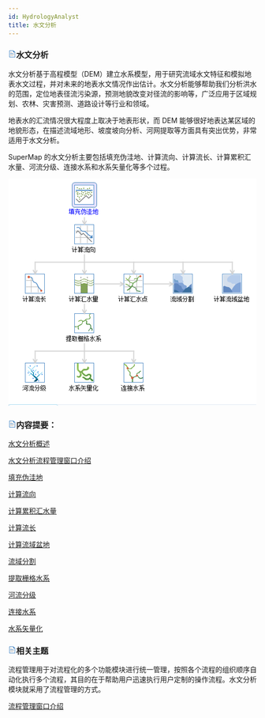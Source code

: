 ```yaml
---
id: HydrologyAnalyst
title: 水文分析
---
```

### ![](../img/read.gif)水文分析

水文分析基于高程模型（DEM）建立水系模型，用于研究流域水文特征和模拟地表水文过程，并对未来的地表水文情况作出估计。水文分析能够帮助我们分析洪水的范围，定位地表径流污染源，预测地貌改变对径流的影响等，广泛应用于区域规划、农林、灾害预测、道路设计等行业和领域。

地表水的汇流情况很大程度上取决于地表形状，而 DEM 能够很好地表达某区域的地貌形态，在描述流域地形、坡度坡向分析、河网提取等方面具有突出优势，非常适用于水文分析。

SuperMap 的水文分析主要包括填充伪洼地、计算流向、计算流长、计算累积汇水量、河流分级、连接水系和水系矢量化等多个过程。

![](img/WorkFlow.png)  
  
### ![](../img/read.gif)内容提要：

<!-- ![](../img/smalltitle.png)  -->
[水文分析概述](AboutHydrologyAnalyst.html)

<!-- ![](../img/smalltitle.png)  -->
[水文分析流程管理窗口介绍](Introduction.html)

<!-- ![](../img/smalltitle.png)  -->
[填充伪洼地](FillSink.html)

<!-- ![](../img/smalltitle.png)  -->
[计算流向](CalFlowDirection.html)

<!-- ![](../img/smalltitle.png)  -->
[计算累积汇水量](CalFlowAcc.html)

<!-- ![](../img/smalltitle.png)  -->
[计算流长](CalFlowLength.html)

<!-- ![](../img/smalltitle.png)  -->
[计算流域盆地](CalBasin.html)

<!-- ![](../img/smalltitle.png)  -->
[流域分割](Watershed.html)

<!-- ![](../img/smalltitle.png)  -->
[提取栅格水系](RasterStream.html)

<!-- ![](../img/smalltitle.png)  -->
[河流分级](StreamOrder.html)

<!-- ![](../img/smalltitle.png)  -->
[连接水系](StreamLink.html)

<!-- ![](../img/smalltitle.png)  -->
[水系矢量化](StreamToLine.html)

### ![](../img/read.gif)相关主题

流程管理用于对流程化的多个功能模块进行统一管理，按照各个流程的组织顺序自动化执行多个流程，其目的在于帮助用户迅速执行用户定制的操作流程。水文分析模块就采用了流程管理的方式。

<!-- ![](../img/smalltitle.png)  -->
[流程管理窗口介绍](../UIIntroduct/proceduremanage.html)
